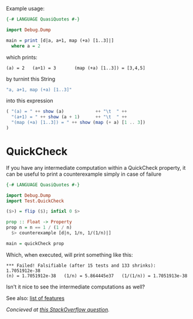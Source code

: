 Example usage:

```haskell
{-# LANGUAGE QuasiQuotes #-}

import Debug.Dump

main = print [d|a, a+1, map (+a) [1..3]|]
  where a = 2
```
which prints:

    (a) = 2   (a+1) = 3       (map (+a) [1..3]) = [3,4,5]

by turnint this String

```haskell
"a, a+1, map (+a) [1..3]"
```

into this expression

```haskell
( "(a) = " ++ show (a)            ++ "\t  " ++
  "(a+1) = " ++ show (a + 1)      ++ "\t  " ++
  "(map (+a) [1..3]) = " ++ show (map (+ a) [1 .. 3])
)
```

# QuickCheck

If you have any intermediate computation within a QuickCheck property, it can
be useful to print a counterexample simply in case of failure

```haskell
{-# LANGUAGE QuasiQuotes #-}

import Debug.Dump
import Test.QuickCheck

($>) = flip ($); infixl 0 $>

prop :: Float -> Property
prop n = n == 1 / (1 / n)
  $> counterexample [d|n, 1/n, 1/(1/n)|]

main = quickCheck prop
```

Which, when executed, will print something like this:

```
*** Failed! Falsifiable (after 15 tests and 133 shrinks):
1.7051912e-38
(n) = 1.7051912e-38   (1/n) = 5.864445e37   (1/(1/n)) = 1.7051913e-38
```

Isn't it nice to see the intermediate computations as well?

See also: [list of features](FEATURES.md)

*Concieved at [this StackOverflow question](http://stackoverflow.com/q/31349556/499478).*
